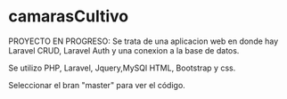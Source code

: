# camarasCultivo

PROYECTO EN PROGRESO: Se trata de una aplicacion web en donde hay Laravel CRUD, Laravel Auth y una conexion a la base de datos.

Se utilizo PHP, Laravel, Jquery,MySQl HTML, Bootstrap y css.

Seleccionar el bran "master" para ver el código.
